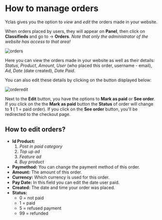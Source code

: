 # How to manage orders

Yclas gives you the option to  _view_  and  _edit_  the orders made in your website.

When orders placed by users, they will appear on  **Panel**, then click on **Classifieds**  and go to ->  **Orders**.  _Note that only the administrator of the website has access to that area!_

![orders](https://raw.githubusercontent.com/yclas/guides/master/images/orders.jpg)



Here you can view the orders made in your website as well as their details:  _Status_,  _Product_,  _Amount_,  _User_  (who placed this order, username - email),  _Ad_,  _Date_  (date created),  _Date Paid_.

You can also edit these details by clicking on the button displayed below:

![orderedit](https://raw.githubusercontent.com/yclas/guides/master/images/order%20edit1.jpg)

Next to the **Edit** button, you have the options to **Mark as paid** or **See order**. If you click on the the **Mark as paid** button the **Status** of order will change to **1** ( 1 = paid order). If you click on the **See order** button, you'll be redirected to the checkout page.


## How to edit orders?

-   **Id Product:**
    1.  _Post in paid category_
    2.  _Top up ad_
    3.  _Feature ad_
    4.  _Buy product_
-   **Paymethod:**  You can change the payment method of this order.
-   **Amount:**  The amount of this order.
-   **Currency:**  Which currency is used for this order.
-   **Pay Date:**  In this field you can edit the date user paid.
-   **Created:** The date and time your order was placed.
-   **Status:**
    -   0 = not paid
    -   1 = paid
    -   5 = refused payment
    -   99 = refunded

